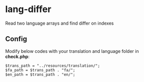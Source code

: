 # lang-differ
Read two language arrays and find differ on indexes


## Config
Modify below codes with your translation and language folder in **check.php**:

```
$trans_path = "../resources/translation/";
$fa_path = $trans_path . "fa/";
$en_path = $trans_path . "en/";
```
